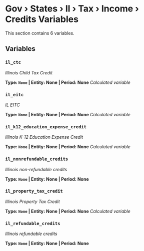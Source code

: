 # Gov › States › Il › Tax › Income › Credits Variables

This section contains 6 variables.

## Variables

### `il_ctc`
*Illinois Child Tax Credit*

**Type: `None` | Entity: None | Period: None**
*Calculated variable*

### `il_eitc`
*IL EITC*

**Type: `None` | Entity: None | Period: None**
*Calculated variable*

### `il_k12_education_expense_credit`
*Illinois K-12 Education Expense Credit*

**Type: `None` | Entity: None | Period: None**
*Calculated variable*

### `il_nonrefundable_credits`
*Illinois non-refundable credits*

**Type: `None` | Entity: None | Period: None**

### `il_property_tax_credit`
*Illinois Property Tax Credit*

**Type: `None` | Entity: None | Period: None**
*Calculated variable*

### `il_refundable_credits`
*Illinois refundable credits*

**Type: `None` | Entity: None | Period: None**
